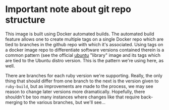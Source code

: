 # Important note about git repo structure

This image is built using Docker automated builds. The automated build feature allows one to create multiple tags on a single Docker repo which are tied to branches in the github repo with which it's associated. Using tags on a docker image repo to differentiate software versions contained therein is a common pattern (see the official [ubuntu](//registry.hub.docker.com/u/_/ubuntu) "library" image and its tags which are tied to the Ubuntu distro version. This is the pattern we're using here, as well.

There are branches for each ruby version we're supporting. Really, the only thing that should differ from one branch to the next is the version given to `ruby-build`, but as improvements are made to the process, we may see reason to change later versions more dramatically. Hopefully, there shouldn't be too many instances where changes like that require back-merging to the various branches, but we'll see...
